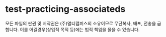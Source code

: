 # test-practicing-associateds
모든 파일의 판권 및 저작권은 (주)멀티캠퍼스의 소유이므로 무단복사, 배포, 전송을 금합니다. 이를 어길경우(상업적 목적 등)에는 법적 책임을 물을 수 있습니다.  
